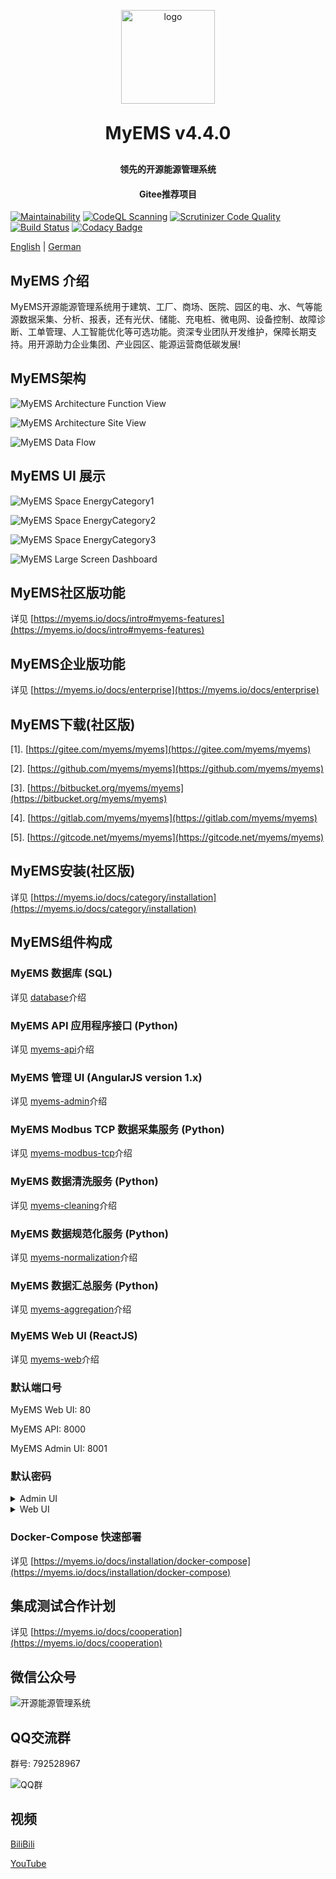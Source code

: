 <p align="center">
   <img alt="logo" src="https://myems.io/img/myems.png" width="150" height="150">
</p>
<h1 align="center" style="margin: 30px 0 30px; font-weight: bold;">MyEMS v4.4.0</h1>
<h4 align="center">领先的开源能源管理系统</h4>
<h4 align="center">Gitee推荐项目</h4>

 [![Maintainability](https://api.codeclimate.com/v1/badges/e01a2ca1e833d66040d0/maintainability)](https://codeclimate.com/github/MyEMS/myems/maintainability)
 [![CodeQL Scanning](https://github.com/MyEMS/myems/actions/workflows/codeql.yml/badge.svg)](https://github.com/MyEMS/myems/security/code-scanning)
 [![Scrutinizer Code Quality](https://scrutinizer-ci.com/g/MyEMS/myems/badges/quality-score.png?b=master)](https://scrutinizer-ci.com/g/MyEMS/myems/?branch=master)
 [![Build Status](https://scrutinizer-ci.com/g/MyEMS/myems/badges/build.png?b=master)](https://scrutinizer-ci.com/g/MyEMS/myems/build-status/master)
 [![Codacy Badge](https://app.codacy.com/project/badge/Grade/b2cd6049727240e2aaeb8fc7b4086166)](https://app.codacy.com/gh/MyEMS/myems/dashboard?utm_source=gh&utm_medium=referral&utm_content=&utm_campaign=Badge_grade)


 [English](./README_EN.md) | [German](./README_DE.md)

## MyEMS 介绍

MyEMS开源能源管理系统用于建筑、工厂、商场、医院、园区的电、水、气等能源数据采集、分析、报表，还有光伏、储能、充电桩、微电网、设备控制、故障诊断、工单管理、人工智能优化等可选功能。资深专业团队开发维护，保障长期支持。用开源助力企业集团、产业园区、能源运营商低碳发展!

## MyEMS架构

![MyEMS Architecture Function View](/docs/images/architecture-function-view-cn.png)

![MyEMS Architecture Site View](/docs/images/architecture-site-view-cn.png)

![MyEMS Data Flow](/docs/images/myems-data-flow-cn.svg)

## MyEMS UI 展示

![MyEMS Space EnergyCategory1](/docs/images/myems-space-energycategory1.gif)

![MyEMS Space EnergyCategory2](/docs/images/myems-space-energycategory2.gif)

![MyEMS Space EnergyCategory3](/docs/images/myems-space-energycategory3.gif)

![MyEMS Large Screen Dashboard](/docs/images/myems-large-screen-dashboard.gif)


## MyEMS社区版功能

详见 [https://myems.io/docs/intro#myems-features](https://myems.io/docs/intro#myems-features)

## MyEMS企业版功能

详见 [https://myems.io/docs/enterprise](https://myems.io/docs/enterprise)


## MyEMS下载(社区版)

[1]. [https://gitee.com/myems/myems](https://gitee.com/myems/myems)

[2]. [https://github.com/myems/myems](https://github.com/myems/myems)

[3]. [https://bitbucket.org/myems/myems](https://bitbucket.org/myems/myems)

[4]. [https://gitlab.com/myems/myems](https://gitlab.com/myems/myems)

[5]. [https://gitcode.net/myems/myems](https://gitcode.net/myems/myems)


## MyEMS安装(社区版)

详见 [https://myems.io/docs/category/installation](https://myems.io/docs/category/installation)

## MyEMS组件构成

### MyEMS 数据库 (SQL)

详见 [database](./database/README.md)介绍

### MyEMS API 应用程序接口 (Python)

详见 [myems-api](./myems-api/README.md)介绍

### MyEMS 管理 UI (AngularJS version 1.x)

详见 [myems-admin](myems-admin/README.md)介绍

### MyEMS Modbus TCP 数据采集服务 (Python)

详见 [myems-modbus-tcp](./myems-modbus-tcp/README.md)介绍

### MyEMS 数据清洗服务 (Python)

详见 [myems-cleaning](./myems-cleaning/README.md)介绍

### MyEMS 数据规范化服务 (Python)

详见 [myems-normalization](./myems-normalization/README.md)介绍

### MyEMS 数据汇总服务 (Python)

详见 [myems-aggregation](./myems-aggregation/README.md)介绍

### MyEMS Web UI (ReactJS)

详见 [myems-web](myems-web/README.md)介绍

### 默认端口号

MyEMS Web UI: 80

MyEMS API: 8000

MyEMS Admin UI: 8001

### 默认密码
<details>
  <summary>Admin UI</summary>

```
administrator

!MyEMS1
```
</details>

<details>
  <summary>Web UI</summary>

```
administrator@myems.io

!MyEMS1
```
</details>

### Docker-Compose 快速部署

详见 [https://myems.io/docs/installation/docker-compose](https://myems.io/docs/installation/docker-compose)

## 集成测试合作计划

详见 [https://myems.io/docs/cooperation](https://myems.io/docs/cooperation)

## 微信公众号

![开源能源管理系统](/docs/images/qrcode_for_mp_weixin.jpg)

## QQ交流群

群号: 792528967

![QQ群](/docs/images/qq-group.png)

## 视频

[BiliBili](https://space.bilibili.com/539108162)

[YouTube](https://www.youtube.com/@myems)
